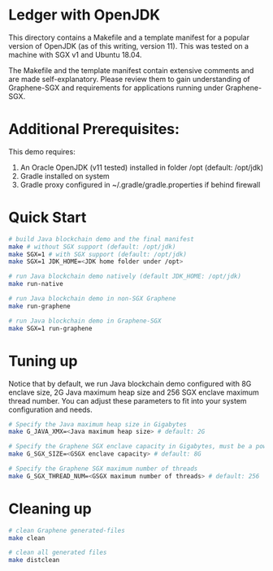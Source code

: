 # Ledger with OpenJDK

This directory contains a Makefile and a template manifest for a popular version
of OpenJDK (as of this writing, version 11). This was tested on a machine with
SGX v1 and Ubuntu 18.04.

The Makefile and the template manifest contain extensive comments and are made
self-explanatory. Please review them to gain understanding of Graphene-SGX
and requirements for applications running under Graphene-SGX.

# Additional Prerequisites:

This demo requires:
1. An Oracle OpenJDK (v11 tested) installed in folder /opt (default: /opt/jdk)
2. Gradle installed on system
3. Gradle proxy configured in ~/.gradle/gradle.properties if behind firewall

# Quick Start

```sh
# build Java blockchain demo and the final manifest
make # without SGX support (default: /opt/jdk)
make SGX=1 # with SGX support (default: /opt/jdk)
make SGX=1 JDK_HOME=<JDK home folder under /opt>

# run Java blockchain demo natively (default JDK_HOME: /opt/jdk)
make run-native

# run Java blockchain demo in non-SGX Graphene
make run-graphene

# run Java blockchain demo in Graphene-SGX
make SGX=1 run-graphene
```

# Tuning up

Notice that by default, we run Java blockchain demo configured with 8G enclave size, 2G Java maximum
heap size and 256 SGX enclave maximum thread number. You can adjust these parameters to fit into
your system configuration and needs.

```sh
# Specify the Java maximum heap size in Gigabytes
make G_JAVA_XMX=<Java maximum heap size> # default: 2G

# Specify the Graphene SGX enclave capacity in Gigabytes, must be a power of 2
make G_SGX_SIZE=<GSGX enclave capacity> # default: 8G

# Specify the Graphene SGX maximum number of threads
make G_SGX_THREAD_NUM=<GSGX maximum number of threads> # default: 256
```

# Cleaning up

```sh
# clean Graphene generated-files
make clean

# clean all generated files
make distclean
```
